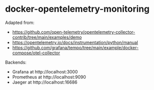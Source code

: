 # docker-opentelemetry-monitoring

Adapted from:
* https://github.com/open-telemetry/opentelemetry-collector-contrib/tree/main/examples/demo
* https://opentelemetry.io/docs/instrumentation/python/manual
* https://github.com/grafana/tempo/tree/main/example/docker-compose/otel-collector

Backends:
* Grafana at http://localhost:3000
* Prometheus at http://localhost:9090
* Jaeger at http://localhost:16686